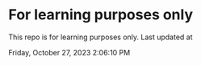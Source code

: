 # For learning purposes only
This repo is for learning purposes only.
Last updated at

Friday, October 27, 2023 2:06:10 PM

